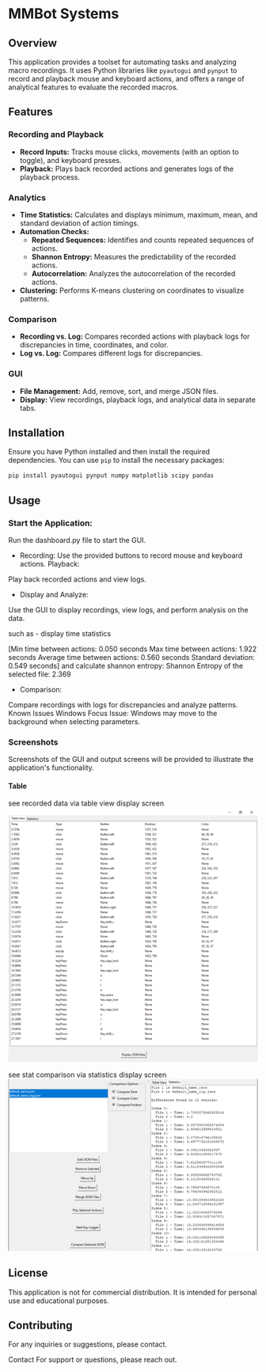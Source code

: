 # MMBot Systems

## Overview

This application provides a toolset for automating tasks and analyzing macro recordings. It uses Python libraries like `pyautogui` and `pynput` to record and playback mouse and keyboard actions, and offers a range of analytical features to evaluate the recorded macros.

## Features

### Recording and Playback

- **Record Inputs:** Tracks mouse clicks, movements (with an option to toggle), and keyboard presses.
- **Playback:** Plays back recorded actions and generates logs of the playback process.

### Analytics

- **Time Statistics:** Calculates and displays minimum, maximum, mean, and standard deviation of action timings.
- **Automation Checks:**
  - **Repeated Sequences:** Identifies and counts repeated sequences of actions.
  - **Shannon Entropy:** Measures the predictability of the recorded actions.
  - **Autocorrelation:** Analyzes the autocorrelation of the recorded actions.
- **Clustering:** Performs K-means clustering on coordinates to visualize patterns.

### Comparison

- **Recording vs. Log:** Compares recorded actions with playback logs for discrepancies in time, coordinates, and color.
- **Log vs. Log:** Compares different logs for discrepancies.

### GUI

- **File Management:** Add, remove, sort, and merge JSON files.
- **Display:** View recordings, playback logs, and analytical data in separate tabs.

## Installation

Ensure you have Python installed and then install the required dependencies. You can use `pip` to install the necessary packages:

```bash
pip install pyautogui pynput numpy matplotlib scipy pandas
```

## Usage

### Start the Application:

Run the dashboard.py file to start the GUI.

- Recording:
  Use the provided buttons to record mouse and keyboard actions.
  Playback:

Play back recorded actions and view logs.

- Display and Analyze:

Use the GUI to display recordings, view logs, and perform analysis on the data.

such as - display time statistics

[Min time between actions: 0.050 seconds
Max time between actions: 1.922 seconds
Average time between actions: 0.560 seconds
Standard deviation: 0.549 seconds]
and calculate shannon entropy:
Shannon Entropy of the selected file: 2.369

- Comparison:

Compare recordings with logs for discrepancies and analyze patterns.
Known Issues
Windows Focus Issue: Windows may move to the background when selecting parameters.

### Screenshots

Screenshots of the GUI and output screens will be provided to illustrate the application's functionality.

#### Table

see recorded data via table view display screen
![Screenshot](.\images\TableView_json.png)

see stat comparison via statistics display screen
![Screenshot](.\images\Compare_json_stats.png)

## License

This application is not for commercial distribution. It is intended for personal use and educational purposes.

## Contributing

For any inquiries or suggestions, please contact.

Contact
For support or questions, please reach out.
